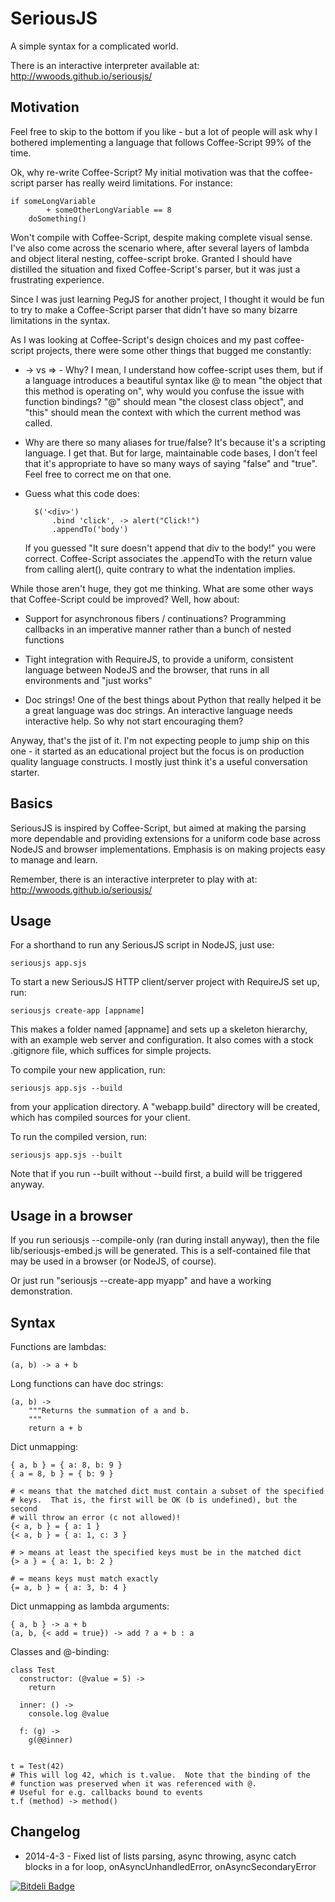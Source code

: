 SeriousJS
=========

A simple syntax for a complicated world.

There is an interactive interpreter available at: http://wwoods.github.io/seriousjs/

## Motivation

Feel free to skip to the bottom if you like - but a lot of people will ask
why I bothered implementing a language that follows Coffee-Script 99% of the
time.

Ok, why re-write Coffee-Script?  My initial motivation was that
the coffee-script parser has really weird limitations.  For instance:

    if someLongVariable
            + someOtherLongVariable == 8
        doSomething()

Won't compile with Coffee-Script, despite making complete visual sense.  I've
also come across the scenario where, after several layers of lambda and
object literal nesting, coffee-script broke.  Granted I should have distilled
the situation and fixed Coffee-Script's parser, but it was just a frustrating
experience.

Since I was just learning PegJS for another project, I thought it would be fun
to try to make a Coffee-Script parser that didn't have so many bizarre
limitations in the syntax.

As I was looking at Coffee-Script's design choices and my past coffee-script
projects, there were some other things that bugged me constantly:

* -> vs => - Why?  I mean, I understand how coffee-script uses them, but if
  a language introduces a beautiful syntax like @ to mean "the object that
  this method is operating on", why would you confuse the issue with
  function bindings?  "@" should mean "the closest class object", and "this"
  should mean the context with which the current method was called.

* Why are there so many aliases for true/false?  It's because it's a
  scripting language.  I get that.  But for large, maintainable code bases, I
  don't feel that it's appropriate to have so many ways of saying "false" and
  "true".  Feel free to correct me on that one.

* Guess what this code does:

        $('<div>')
            .bind 'click', -> alert("Click!")
            .appendTo('body')

  If you guessed "It sure doesn't append that div to the body!" you were
  correct.  Coffee-Script associates the .appendTo with the return value from
  calling alert(), quite contrary to what the indentation implies.

While those aren't huge, they got me thinking.  What are some other ways that
Coffee-Script could be improved?  Well, how about:

* Support for asynchronous fibers / continuations?  Programming callbacks in
  an imperative manner rather than a bunch of nested functions

* Tight integration with RequireJS, to provide a uniform, consistent language
  between NodeJS and the browser, that runs in all environments and
  "just works"

* Doc strings!  One of the best things about Python that really helped it
  be a great language was doc strings.  An interactive language needs
  interactive help.  So why not start encouraging them?

Anyway, that's the jist of it.  I'm not expecting people to jump ship on this
one - it started as an educational project but the focus is on production
quality language constructs.  I mostly just think it's a useful conversation
starter.


## Basics

SeriousJS is inspired by Coffee-Script, but aimed at making the parsing more
dependable and providing extensions for a uniform code base across NodeJS and
browser implementations.  Emphasis is on making projects easy to manage and
learn.

Remember, there is an interactive interpreter to play with at: http://wwoods.github.io/seriousjs/


Usage
-----

For a shorthand to run any SeriousJS script in NodeJS, just use:

    seriousjs app.sjs

To start a new SeriousJS HTTP client/server project with RequireJS set up, run:

    seriousjs create-app [appname]

This makes a folder named [appname] and sets up a skeleton hierarchy, with an
example web server and configuration.  It also comes with a stock .gitignore
file, which suffices for simple projects.

To compile your new application, run:

    seriousjs app.sjs --build

from your application directory.  A "webapp.build" directory will be created,
which has compiled sources for your client.

To run the compiled version, run:

    seriousjs app.sjs --built

Note that if you run --built without --build first, a build will be triggered
anyway.


Usage in a browser
------------------

If you run seriousjs --compile-only (ran during install anyway), then the file
lib/seriousjs-embed.js will be generated.  This is a self-contained file that
may be used in a browser (or NodeJS, of course).

Or just run "seriousjs --create-app myapp" and have a working demonstration.


Syntax
------

Functions are lambdas:

    (a, b) -> a + b

Long functions can have doc strings:

    (a, b) ->
        """Returns the summation of a and b.
        """
        return a + b

Dict unmapping:

    { a, b } = { a: 8, b: 9 }
    { a = 8, b } = { b: 9 }

    # < means that the matched dict must contain a subset of the specified
    # keys.  That is, the first will be OK (b is undefined), but the second
    # will throw an error (c not allowed)!
    {< a, b } = { a: 1 }
    {< a, b } = { a: 1, c: 3 }

    # > means at least the specified keys must be in the matched dict
    {> a } = { a: 1, b: 2 }

    # = means keys must match exactly
    {= a, b } = { a: 3, b: 4 }

Dict unmapping as lambda arguments:

    { a, b } -> a + b
    (a, b, {< add = true}) -> add ? a + b : a

Classes and @-binding:

    class Test
      constructor: (@value = 5) ->
        return

      inner: () ->
        console.log @value

      f: (g) ->
        g(@@inner)


    t = Test(42)
    # This will log 42, which is t.value.  Note that the binding of the
    # function was preserved when it was referenced with @.
    # Useful for e.g. callbacks bound to events
    t.f (method) -> method()


Changelog
---------

* 2014-4-3 - Fixed list of lists parsing, async throwing, async catch blocks in
  a for loop, onAsyncUnhandledError, onAsyncSecondaryError



[![Bitdeli Badge](https://d2weczhvl823v0.cloudfront.net/wwoods/seriousjs/trend.png)](https://bitdeli.com/free "Bitdeli Badge")

